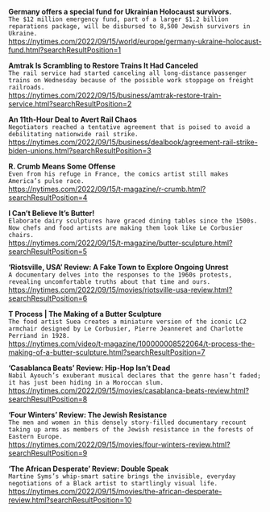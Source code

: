 **Germany offers a special fund for Ukrainian Holocaust survivors.**\
`The $12 million emergency fund, part of a larger $1.2 billion reparations package, will be disbursed to 8,500 Jewish survivors in Ukraine.`\
https://nytimes.com/2022/09/15/world/europe/germany-ukraine-holocaust-fund.html?searchResultPosition=1

**Amtrak Is Scrambling to Restore Trains It Had Canceled**\
`The rail service had started canceling all long-distance passenger trains on Wednesday because of the possible work stoppage on freight railroads.`\
https://nytimes.com/2022/09/15/business/amtrak-restore-train-service.html?searchResultPosition=2

**An 11th-Hour Deal to Avert Rail Chaos**\
`Negotiators reached a tentative agreement that is poised to avoid a debilitating nationwide rail strike.`\
https://nytimes.com/2022/09/15/business/dealbook/agreement-rail-strike-biden-unions.html?searchResultPosition=3

**R. Crumb Means Some Offense**\
`Even from his refuge in France, the comics artist still makes America’s pulse race.`\
https://nytimes.com/2022/09/15/t-magazine/r-crumb.html?searchResultPosition=4

**I Can’t Believe It’s Butter!**\
`Elaborate dairy sculptures have graced dining tables since the 1500s. Now chefs and food artists are making them look like Le Corbusier chairs.`\
https://nytimes.com/2022/09/15/t-magazine/butter-sculpture.html?searchResultPosition=5

**‘Riotsville, USA’ Review: A Fake Town to Explore Ongoing Unrest**\
`A documentary delves into the responses to the 1960s protests, revealing uncomfortable truths about that time and ours.`\
https://nytimes.com/2022/09/15/movies/riotsville-usa-review.html?searchResultPosition=6

**T Process | The Making of a Butter Sculpture**\
`The food artist Suea creates a miniature version of the iconic LC2 armchair designed by Le Corbusier, Pierre Jeanneret and Charlotte Perriand in 1928.`\
https://nytimes.com/video/t-magazine/100000008522064/t-process-the-making-of-a-butter-sculpture.html?searchResultPosition=7

**‘Casablanca Beats’ Review: Hip-Hop Isn’t Dead**\
`Nabil Ayouch’s exuberant musical declares that the genre hasn’t faded; it has just been hiding in a Moroccan slum.`\
https://nytimes.com/2022/09/15/movies/casablanca-beats-review.html?searchResultPosition=8

**‘Four Winters’ Review: The Jewish Resistance**\
`The men and women in this densely story-filled documentary recount taking up arms as members of the Jewish resistance in the forests of Eastern Europe.`\
https://nytimes.com/2022/09/15/movies/four-winters-review.html?searchResultPosition=9

**‘The African Desperate’ Review: Double Speak**\
`Martine Syms’s whip-smart satire brings the invisible, everyday negotiations of a Black artist to startlingly visual life.`\
https://nytimes.com/2022/09/15/movies/the-african-desperate-review.html?searchResultPosition=10


